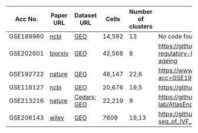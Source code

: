 | Acc No.   | Paper URL                                                                           | Dataset URL                                                   | Cells  | Number of clusters | Code                                                                           | Cell-type annotations provided? |
|-----------|-------------------------------------------------------------------------------------|---------------------------------------------------------------|--------|--------------------|----------------------------------------------------------------------------------|---------------------------------|
| GSE189960 | [ncbi](https://www.ncbi.nlm.nih.gov/pmc/articles/PMC8961562/)                                        | [GEO](https://www.ncbi.nlm.nih.gov/geo/query/acc.cgi?acc=GSE189960)  | 14,592 | 13                 | No code found                                                                               | No                              |
| GSE202601 | [biorxiv](https://www.biorxiv.org/content/biorxiv/early/2022/05/19/2022.05.18.492547.full.pdf) | [GEO](https://www.ncbi.nlm.nih.gov/geo/query/acc.cgi?acc=GSE202601)  | 42,568 | 8                  | https://github.com/ChenJin2020/The-regulatory-landscapes-of-human-ovarian-ageing | Yes                             |
| GSE192722 | [nature](https://www.nature.com/articles/s42003-022-04384-8)                                  | [GEO](https://www.ncbi.nlm.nih.gov/geo/query/acc.cgi?acc=GSE192722)  | 48,147 | 22,6               | https://www.ncbi.nlm.nih.gov/geo/query/acc.cgi?acc=GSE192722                     | No                              |
| GSE118127 | [ncbi](https://www.ncbi.nlm.nih.gov/pmc/articles/PMC6639403/)                               | [GEO](https://www.ncbi.nlm.nih.gov/geo/query/acc.cgi?acc=GSE118127)  | 20,676 | 19,5               | https://github.com/johnmous/singleCell                                           | Yes                             |
| GSE213216 | [nature](https://www.nature.com/articles/s41588-022-01254-1)                                  | [Cedars](https://cedars.app.box.com/s/1ks3eyzlpnjbrseefw3j4k7nx6p2ut02); [GEO](https://www.ncbi.nlm.nih.gov/geo/query/acc.cgi?acc=GSE213216) | 22,219 | 9                  | https://github.com/lawrenson-lab/AtlasEndometriosis                              | Yes                             |
| GSE206143 | [wiley](https://faseb.onlinelibrary.wiley.com/doi/10.1096/fj.202201746RR)                    | [GEO](https://www.ncbi.nlm.nih.gov/geo/query/acc.cgi?acc=GSE206143)  | 7609   | 19,13              | https://github.com/nurungji82/scRNA-seq_of_IVF_samples                           | No                              |
